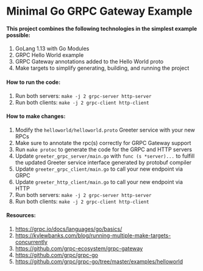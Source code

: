 # Minimal Go GRPC Gateway Example

#### This project combines the following technologies in the simplest example possible:

1. GoLang 1.13 with Go Modules
2. GRPC Hello World example
3. GRPC Gateway annotations added to the Hello World proto
4. Make targets to simplify generating, building, and running the project

#### How to run the code:
1. Run both servers: `make -j 2 grpc-server http-server`
2. Run both clients: `make -j 2 grpc-client http-client`

#### How to make changes:
1. Modify the `helloworld/helloworld.proto` Greeter service with your new RPCs
2. Make sure to annotate the rpc(s) correctly for GRPC Gateway support
3. Run `make protoc` to generate the code for the GRPC and HTTP servers
4. Update `greeter_grpc_server/main.go` with `func (s *server)...` to fulfill the updated Greeter service interface generated by protobuf compiler
5. Update `greeter_grpc_client/main.go` to call your new endpoint via GRPC
6. Update `greeter_http_client/main.go` to call your new endpoint via HTTP
7. Run both servers: `make -j 2 grpc-server http-server`
8. Run both clients: `make -j 2 grpc-client http-client`

#### Resources:
1. https://grpc.io/docs/languages/go/basics/
2. https://kylewbanks.com/blog/running-multiple-make-targets-concurrently
3. https://github.com/grpc-ecosystem/grpc-gateway
4. https://github.com/grpc/grpc-go
5. https://github.com/grpc/grpc-go/tree/master/examples/helloworld